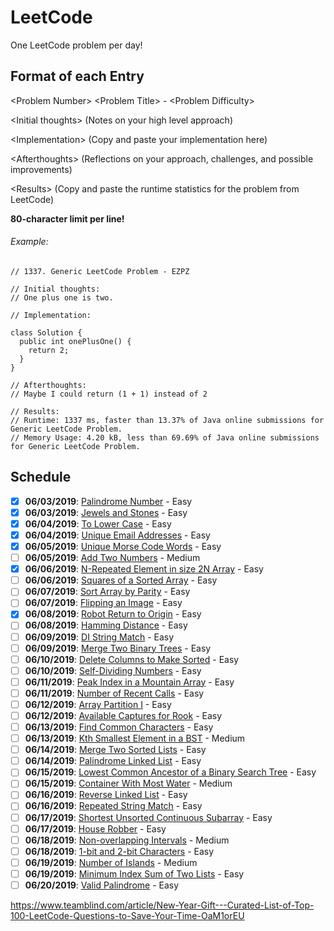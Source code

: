 # LeetCode
One LeetCode problem per day!

## Format of each Entry
\<Problem Number> \<Problem Title> - \<Problem Difficulty>

\<Initial thoughts> (Notes on your high level approach)

\<Implementation> (Copy and paste your implementation here)

\<Afterthoughts> (Reflections on your approach, challenges, and possible improvements)

\<Results> (Copy and paste the runtime statistics for the problem from LeetCode)


**80-character limit per line!**

###### Example:

```
// 1337. Generic LeetCode Problem - EZPZ

// Initial thoughts:
// One plus one is two.

// Implementation:

class Solution {
  public int onePlusOne() {
    return 2;
  }
}

// Afterthoughts:
// Maybe I could return (1 + 1) instead of 2

// Results:
// Runtime: 1337 ms, faster than 13.37% of Java online submissions for Generic LeetCode Problem.
// Memory Usage: 4.20 kB, less than 69.69% of Java online submissions for Generic LeetCode Problem.

```

## Schedule
- [x] **06/03/2019**: [Palindrome Number](https://leetcode.com/problems/palindrome-number/) - Easy
- [x] **06/03/2019**: [Jewels and Stones](https://leetcode.com/problems/jewels-and-stones/) - Easy
- [x] **06/04/2019**: [To Lower Case](https://leetcode.com/problems/to-lower-case/) - Easy
- [x] **06/04/2019**: [Unique Email Addresses](https://leetcode.com/problems/unique-email-addresses/) - Easy
- [X] **06/05/2019**: [Unique Morse Code Words](https://leetcode.com/problems/unique-morse-code-words/) - Easy
- [ ] **06/05/2019**: [Add Two Numbers](https://leetcode.com/problems/add-two-numbers/) - Medium
- [x] **06/06/2019**: [N-Repeated Element in size 2N Array](https://leetcode.com/problems/n-repeated-element-in-size-2n-array/) - Easy
- [ ] **06/06/2019**: [Squares of a Sorted Array](https://leetcode.com/problems/squares-of-a-sorted-array/) - Easy
- [ ] **06/07/2019**: [Sort Array by Parity](https://leetcode.com/problems/sort-array-by-parity/) - Easy
- [ ] **06/07/2019**: [Flipping an Image](https://leetcode.com/problems/flipping-an-image/) - Easy
- [x] **06/08/2019**: [Robot Return to Origin](https://leetcode.com/problems/robot-return-to-origin/) - Easy
- [ ] **06/08/2019**: [Hamming Distance](https://leetcode.com/problems/hamming-distance) - Easy
- [ ] **06/09/2019**: [DI String Match](https://leetcode.com/problems/di-string-match) - Easy
- [ ] **06/09/2019**: [Merge Two Binary Trees](https://leetcode.com/problems/merge-two-binary-trees) - Easy
- [ ] **06/10/2019**: [Delete Columns to Make Sorted](https://leetcode.com/problems/delete-columns-to-make-sorted) - Easy
- [ ] **06/10/2019**: [Self-Dividing Numbers](https://leetcode.com/problems/self-dividing-numbers) - Easy
- [ ] **06/11/2019**: [Peak Index in a Mountain Array](https://leetcode.com/problems/peak-index-in-a-mountain-array) - Easy
- [ ] **06/11/2019**: [Number of Recent Calls](https://leetcode.com/problems/number-of-recent-calls) - Easy
- [ ] **06/12/2019**: [Array Partition I](https://leetcode.com/problems/array-partition-i) - Easy
- [ ] **06/12/2019**: [Available Captures for Rook](https://leetcode.com/problems/available-captures-for-rook) - Easy
- [ ] **06/13/2019**: [Find Common Characters](https://leetcode.com/problems/find-common-characters) - Easy
- [ ] **06/13/2019**: [Kth Smallest Element in a BST](https://leetcode.com/problems/kth-smallest-element-in-a-bst/) - Medium
- [ ] **06/14/2019**: [Merge Two Sorted Lists](https://leetcode.com/problems/merge-two-sorted-lists/) - Easy
- [ ] **06/14/2019**: [Palindrome Linked List](https://leetcode.com/problems/palindrome-linked-list/) - Easy
- [ ] **06/15/2019**: [Lowest Common Ancestor of a Binary Search Tree](https://leetcode.com/problems/lowest-common-ancestor-of-a-binary-search-tree/) - Easy
- [ ] **06/15/2019**: [Container With Most Water](https://leetcode.com/problems/container-with-most-water/) - Medium
- [ ] **06/16/2019**: [Reverse Linked List](https://leetcode.com/problems/reverse-linked-list/) - Easy
- [ ] **06/16/2019**: [Repeated String Match](https://leetcode.com/problems/repeated-string-match/) - Easy
- [ ] **06/17/2019**: [Shortest Unsorted Continuous Subarray](https://leetcode.com/problems/shortest-unsorted-continuous-subarray/) - Easy
- [ ] **06/17/2019**: [House Robber](https://leetcode.com/problems/house-robber/) - Easy
- [ ] **06/18/2019**: [Non-overlapping Intervals](https://leetcode.com/problems/non-overlapping-intervals/) - Medium
- [ ] **06/18/2019**: [1-bit and 2-bit Characters](https://leetcode.com/problems/1-bit-and-2-bit-characters/) - Easy
- [ ] **06/19/2019**: [Number of Islands](https://leetcode.com/problems/number-of-islands/) - Medium
- [ ] **06/19/2019**: [Minimum Index Sum of Two Lists](https://leetcode.com/problems/minimum-index-sum-of-two-lists/) - Easy
- [ ] **06/20/2019**: [Valid Palindrome](https://leetcode.com/problems/valid-palindrome/) - Easy

https://www.teamblind.com/article/New-Year-Gift---Curated-List-of-Top-100-LeetCode-Questions-to-Save-Your-Time-OaM1orEU
